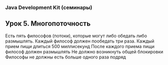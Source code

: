 ### Java Development Kit (семинары)
## Урок 5. Многопоточность
Есть пять философов (потоки), которые могут либо обедать либо размышлять.
Каждый философ должен пообедать три раза. Каждый прием пищи длиться 500 миллисекунд
После каждого приема пищи философ должен размышлять
Не должно возникнуть общей блокировки
Философы не должны есть больше одного раза подряд
